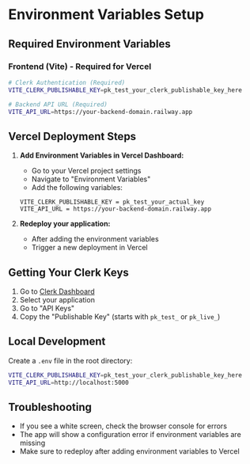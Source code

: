# Environment Variables Setup

## Required Environment Variables

### Frontend (Vite) - Required for Vercel

```bash
# Clerk Authentication (Required)
VITE_CLERK_PUBLISHABLE_KEY=pk_test_your_clerk_publishable_key_here

# Backend API URL (Required)
VITE_API_URL=https://your-backend-domain.railway.app
```

## Vercel Deployment Steps

1. **Add Environment Variables in Vercel Dashboard:**
   - Go to your Vercel project settings
   - Navigate to "Environment Variables"
   - Add the following variables:

   ```
   VITE_CLERK_PUBLISHABLE_KEY = pk_test_your_actual_key
   VITE_API_URL = https://your-backend-domain.railway.app
   ```

2. **Redeploy your application:**
   - After adding the environment variables
   - Trigger a new deployment in Vercel

## Getting Your Clerk Keys

1. Go to [Clerk Dashboard](https://dashboard.clerk.com/)
2. Select your application
3. Go to "API Keys"
4. Copy the "Publishable Key" (starts with `pk_test_` or `pk_live_`)

## Local Development

Create a `.env` file in the root directory:

```bash
VITE_CLERK_PUBLISHABLE_KEY=pk_test_your_clerk_publishable_key_here
VITE_API_URL=http://localhost:5000
```

## Troubleshooting

- If you see a white screen, check the browser console for errors
- The app will show a configuration error if environment variables are missing
- Make sure to redeploy after adding environment variables to Vercel 